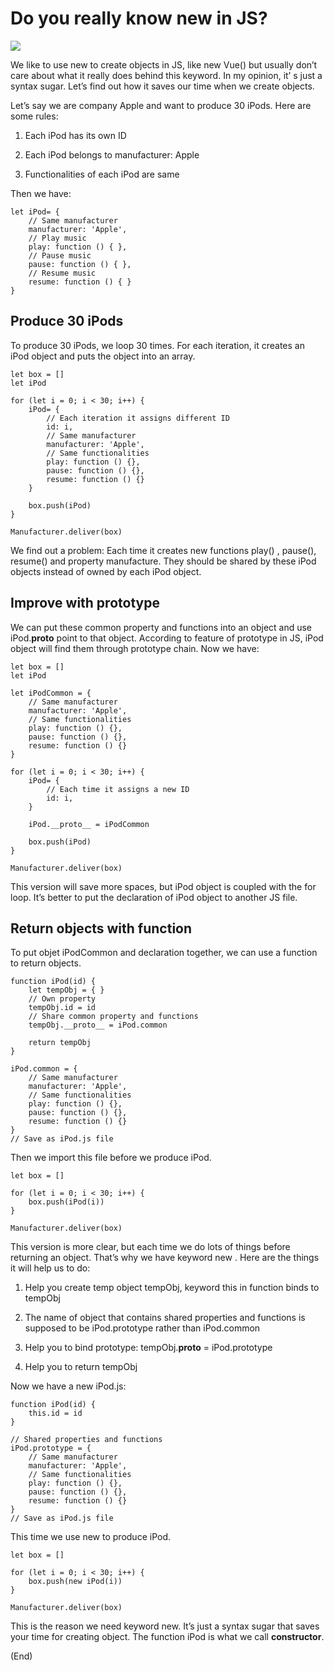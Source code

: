 # Do you really know new in JS?

![](https://cdn-images-1.medium.com/max/12000/1*ofMfrqFMfpaTH_RMvI_RQA.jpeg)

We like to use new to create objects in JS, like new Vue() but usually don’t care about what it really does behind this keyword. In my opinion, it’ s just a syntax sugar. Let’s find out how it saves our time when we create objects.

Let’s say we are company Apple and want to produce 30 iPods. Here are some rules:

 1. Each iPod has its own ID

 2. Each iPod belongs to manufacturer: Apple

 3. Functionalities of each iPod are same

Then we have:

    let iPod= {
        // Same manufacturer
        manufacturer: 'Apple',
        // Play music
        play: function () { },
        // Pause music
        pause: function () { },
        // Resume music
        resume: function () { }
    }

## Produce 30 iPods

To produce 30 iPods, we loop 30 times. For each iteration, it creates an iPod object and puts the object into an array.

    let box = []
    let iPod
    
    for (let i = 0; i < 30; i++) {
        iPod= {
            // Each iteration it assigns different ID
            id: i,
            // Same manufacturer
            manufacturer: 'Apple',
            // Same functionalities
            play: function () {},
            pause: function () {},
            resume: function () {}
        }
    
        box.push(iPod)
    }
    
    Manufacturer.deliver(box)

We find out a problem: Each time it creates new functions play() , pause(), resume() and property manufacture. They should be shared by these iPod objects instead of owned by each iPod object.

## Improve with prototype

We can put these common property and functions into an object and use iPod.__proto__ point to that object. According to feature of prototype in JS, iPod object will find them through prototype chain. Now we have:

    let box = []
    let iPod
    
    let iPodCommon = {
        // Same manufacturer
        manufacturer: 'Apple',
        // Same functionalities
        play: function () {},
        pause: function () {},
        resume: function () {}
    }
    
    for (let i = 0; i < 30; i++) {
        iPod= {
            // Each time it assigns a new ID
            id: i,
        }
    
        iPod.__proto__ = iPodCommon
    
        box.push(iPod)
    }
    
    Manufacturer.deliver(box)

This version will save more spaces, but iPod object is coupled with the for loop. It’s better to put the declaration of iPod object to another JS file.

## Return objects with function

To put objet iPodCommon and declaration together, we can use a function to return objects.

    function iPod(id) {
        let tempObj = { }
        // Own property
        tempObj.id = id
        // Share common property and functions
        tempObj.__proto__ = iPod.common
    
        return tempObj
    }
    
    iPod.common = {
        // Same manufacturer
        manufacturer: 'Apple',
        // Same functionalities
        play: function () {},
        pause: function () {},
        resume: function () {}
    }
    // Save as iPod.js file

Then we import this file before we produce iPod.

    let box = []
    
    for (let i = 0; i < 30; i++) {
        box.push(iPod(i))
    }
    
    Manufacturer.deliver(box)

This version is more clear, but each time we do lots of things before returning an object. That’s why we have keyword new . Here are the things it will help us to do:

 1. Help you create temp object tempObj, keyword this in function binds to tempObj

 2. The name of object that contains shared properties and functions is supposed to be iPod.prototype rather than iPod.common

 3. Help you to bind prototype: tempObj.__proto__ = iPod.prototype

 4. Help you to return tempObj

Now we have a new iPod.js:

    function iPod(id) {
        this.id = id
    }

    // Shared properties and functions
    iPod.prototype = {
        // Same manufacturer
        manufacturer: 'Apple',
        // Same functionalities
        play: function () {},
        pause: function () {},
        resume: function () {}
    }
    // Save as iPod.js file

This time we use new to produce iPod.

    let box = []

    for (let i = 0; i < 30; i++) {
        box.push(new iPod(i))
    }

    Manufacturer.deliver(box)

This is the reason we need keyword new. It’s just a syntax sugar that saves your time for creating object. The function iPod is what we call **constructor**.

(End)
